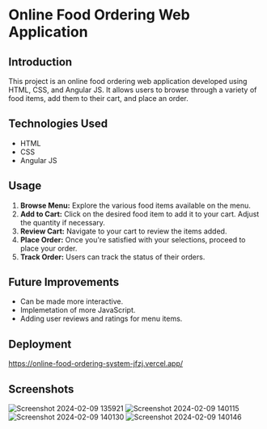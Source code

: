 # Online Food Ordering Web Application

## Introduction
This project is an online food ordering web application developed using HTML, CSS, and Angular JS. It allows users to browse through a variety of food items, add them to their cart, and place an order.

## Technologies Used
- HTML
- CSS
- Angular JS

## Usage
1. **Browse Menu:** Explore the various food items available on the menu.
2. **Add to Cart:** Click on the desired food item to add it to your cart. Adjust the quantity if necessary.
3. **Review Cart:** Navigate to your cart to review the items added.
4. **Place Order:** Once you're satisfied with your selections, proceed to place your order.
5. **Track Order:** Users can track the status of their orders.

## Future Improvements
- Can be made more interactive.
- Implemetation of more JavaScript.
- Adding user reviews and ratings for menu items.

## Deployment
https://online-food-ordering-system-jfzj.vercel.app/

## Screenshots
![Screenshot 2024-02-09 135921](https://github.com/SurajG166/Online-Food-Ordering-System/assets/142411194/867f4f61-6c77-4a42-924f-8ca6035c139b)
![Screenshot 2024-02-09 140115](https://github.com/SurajG166/Online-Food-Ordering-System/assets/142411194/e6549958-2690-4014-bfcb-561a3f34ee60)
![Screenshot 2024-02-09 140130](https://github.com/SurajG166/Online-Food-Ordering-System/assets/142411194/8abc3bdb-7869-4da6-a4fb-4e3effcea923)
![Screenshot 2024-02-09 140146](https://github.com/SurajG166/Online-Food-Ordering-System/assets/142411194/b289edfb-d896-479a-b133-c942c18cd407)

